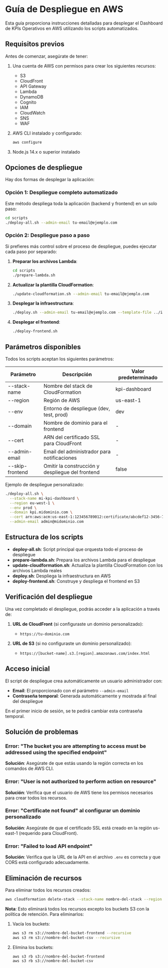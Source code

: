 # Guía de Despliegue en AWS

Esta guía proporciona instrucciones detalladas para desplegar el Dashboard de KPIs Operativos en AWS utilizando los scripts automatizados.

## Requisitos previos

Antes de comenzar, asegúrate de tener:

1. Una cuenta de AWS con permisos para crear los siguientes recursos:
   - S3
   - CloudFront
   - API Gateway
   - Lambda
   - DynamoDB
   - Cognito
   - IAM
   - CloudWatch
   - SNS
   - WAF

2. AWS CLI instalado y configurado:
   ```bash
   aws configure
   ```

3. Node.js 14.x o superior instalado

## Opciones de despliegue

Hay dos formas de desplegar la aplicación:

### Opción 1: Despliegue completo automatizado

Este método despliega toda la aplicación (backend y frontend) en un solo paso:

```bash
cd scripts
./deploy-all.sh --admin-email tu-email@ejemplo.com
```

### Opción 2: Despliegue paso a paso

Si prefieres más control sobre el proceso de despliegue, puedes ejecutar cada paso por separado:

1. **Preparar los archivos Lambda**:
   ```bash
   cd scripts
   ./prepare-lambda.sh
   ```

2. **Actualizar la plantilla CloudFormation**:
   ```bash
   ./update-cloudformation.sh --admin-email tu-email@ejemplo.com
   ```

3. **Desplegar la infraestructura**:
   ```bash
   ./deploy.sh --admin-email tu-email@ejemplo.com --template-file ../infrastructure/cloudformation-updated.yaml
   ```

4. **Desplegar el frontend**:
   ```bash
   ./deploy-frontend.sh
   ```

## Parámetros disponibles

Todos los scripts aceptan los siguientes parámetros:

| Parámetro | Descripción | Valor predeterminado |
|-----------|-------------|---------------------|
| --stack-name | Nombre del stack de CloudFormation | kpi-dashboard |
| --region | Región de AWS | us-east-1 |
| --env | Entorno de despliegue (dev, test, prod) | dev |
| --domain | Nombre de dominio para el frontend | - |
| --cert | ARN del certificado SSL para CloudFront | - |
| --admin-email | Email del administrador para notificaciones | - |
| --skip-frontend | Omitir la construcción y despliegue del frontend | false |

Ejemplo de despliegue personalizado:

```bash
./deploy-all.sh \
  --stack-name mi-kpi-dashboard \
  --region eu-west-1 \
  --env prod \
  --domain kpi.midominio.com \
  --cert arn:aws:acm:us-east-1:123456789012:certificate/abcdef12-3456-7890-abcd-ef1234567890 \
  --admin-email admin@midominio.com
```

## Estructura de los scripts

- **deploy-all.sh**: Script principal que orquesta todo el proceso de despliegue
- **prepare-lambda.sh**: Prepara los archivos Lambda para el despliegue
- **update-cloudformation.sh**: Actualiza la plantilla CloudFormation con los archivos Lambda reales
- **deploy.sh**: Despliega la infraestructura en AWS
- **deploy-frontend.sh**: Construye y despliega el frontend en S3

## Verificación del despliegue

Una vez completado el despliegue, podrás acceder a la aplicación a través de:

1. **URL de CloudFront** (si configuraste un dominio personalizado):
   - `https://tu-dominio.com`

2. **URL de S3** (si no configuraste un dominio personalizado):
   - `https://[bucket-name].s3.[region].amazonaws.com/index.html`

## Acceso inicial

El script de despliegue crea automáticamente un usuario administrador con:

- **Email**: El proporcionado con el parámetro `--admin-email`
- **Contraseña temporal**: Generada automáticamente y mostrada al final del despliegue

En el primer inicio de sesión, se te pedirá cambiar esta contraseña temporal.

## Solución de problemas

### Error: "The bucket you are attempting to access must be addressed using the specified endpoint"

**Solución**: Asegúrate de que estás usando la región correcta en los comandos de AWS CLI.

### Error: "User is not authorized to perform action on resource"

**Solución**: Verifica que el usuario de AWS tiene los permisos necesarios para crear todos los recursos.

### Error: "Certificate not found" al configurar un dominio personalizado

**Solución**: Asegúrate de que el certificado SSL está creado en la región us-east-1 (requerido para CloudFront).

### Error: "Failed to load API endpoint"

**Solución**: Verifica que la URL de la API en el archivo `.env` es correcta y que CORS está configurado adecuadamente.

## Eliminación de recursos

Para eliminar todos los recursos creados:

```bash
aws cloudformation delete-stack --stack-name nombre-del-stack --region region
```

**Nota**: Esto eliminará todos los recursos excepto los buckets S3 con la política de retención. Para eliminarlos:

1. Vacía los buckets:
   ```bash
   aws s3 rm s3://nombre-del-bucket-frontend --recursive
   aws s3 rm s3://nombre-del-bucket-csv --recursive
   ```

2. Elimina los buckets:
   ```bash
   aws s3 rb s3://nombre-del-bucket-frontend
   aws s3 rb s3://nombre-del-bucket-csv
   ```